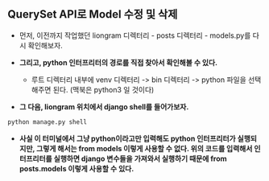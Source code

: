 ## QuerySet API로 Model 수정 및 삭제
- 먼저, 이전까지 작업했던 liongram 디렉터리 - posts 디렉터리 - models.py를 다시 확인해보자.

- **그리고, python 인터프리터의 경로를 직접 찾아서 확인해볼 수 있다.**
  - 루트 디렉터리 내부에 venv 디렉터리 -> bin 디렉터리 -> python 파일을 선택해주면 된다. (맥북은 python3 일 것이다)

- **그 다음, liongram 위치에서 django shell를 들어가보자.**

```python
python manage.py shell
```

- **사실 이 터미널에서 그냥 python이라고만 입력해도 python 인터프리터가 실행되지만, 그렇게 해서는 from models 이렇게 사용할 수 없다. 위의 코드를 입력해서 인터프리터를 실행하면 django 변수들을 가져와서 실행하기 때문에 from posts.models 이렇게 사용할 수 있다.**

